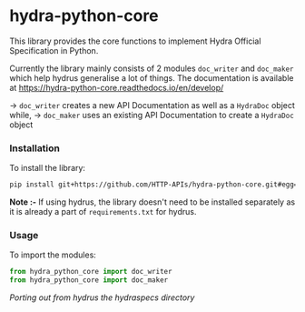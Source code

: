# hydra-python-core
This library provides the core functions to implement Hydra Official Specification in Python.

Currently the library mainly consists of 2 modules `doc_writer` and `doc_maker` which help hydrus generalise a lot of things. The documentation is available at
https://hydra-python-core.readthedocs.io/en/develop/

-> `doc_writer` creates a new API Documentation as well as a `HydraDoc` object while,
-> `doc_maker` uses an existing API Documentation to create a `HydraDoc` object 



### Installation

To install the library:

```bash
pip install git+https://github.com/HTTP-APIs/hydra-python-core.git#egg=hydra_python_core
```

**Note :-** If using hydrus, the library doesn't need to be installed separately as it is already a part of `requirements.txt` for hydrus.



### Usage

To import the modules:

```python
from hydra_python_core import doc_writer
from hydra_python_core import doc_maker
```

*Porting out from hydrus the hydraspecs directory*
